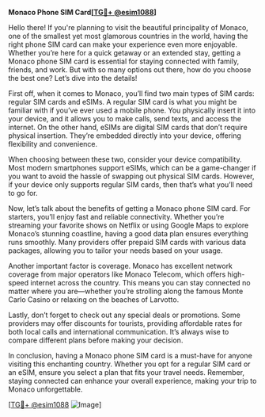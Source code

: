 **Monaco Phone SIM Card[[TG💪+ @esim1088](https://t.me/s/esim1088)]**

Hello there! If you're planning to visit the beautiful principality of Monaco, one of the smallest yet most glamorous countries in the world, having the right phone SIM card can make your experience even more enjoyable. Whether you’re here for a quick getaway or an extended stay, getting a Monaco phone SIM card is essential for staying connected with family, friends, and work. But with so many options out there, how do you choose the best one? Let’s dive into the details!

First off, when it comes to Monaco, you’ll find two main types of SIM cards: regular SIM cards and eSIMs. A regular SIM card is what you might be familiar with if you’ve ever used a mobile phone. You physically insert it into your device, and it allows you to make calls, send texts, and access the internet. On the other hand, eSIMs are digital SIM cards that don’t require physical insertion. They’re embedded directly into your device, offering flexibility and convenience.

When choosing between these two, consider your device compatibility. Most modern smartphones support eSIMs, which can be a game-changer if you want to avoid the hassle of swapping out physical SIM cards. However, if your device only supports regular SIM cards, then that’s what you’ll need to go for.

Now, let’s talk about the benefits of getting a Monaco phone SIM card. For starters, you’ll enjoy fast and reliable connectivity. Whether you’re streaming your favorite shows on Netflix or using Google Maps to explore Monaco’s stunning coastline, having a good data plan ensures everything runs smoothly. Many providers offer prepaid SIM cards with various data packages, allowing you to tailor your needs based on your usage.

Another important factor is coverage. Monaco has excellent network coverage from major operators like Monaco Telecom, which offers high-speed internet across the country. This means you can stay connected no matter where you are—whether you’re strolling along the famous Monte Carlo Casino or relaxing on the beaches of Larvotto.

Lastly, don’t forget to check out any special deals or promotions. Some providers may offer discounts for tourists, providing affordable rates for both local calls and international communication. It’s always wise to compare different plans before making your decision.

In conclusion, having a Monaco phone SIM card is a must-have for anyone visiting this enchanting country. Whether you opt for a regular SIM card or an eSIM, ensure you select a plan that fits your travel needs. Remember, staying connected can enhance your overall experience, making your trip to Monaco unforgettable.

[[TG💪+ @esim1088](https://t.me/s/esim1088) ![Image](https://i.postimg.cc/Y0z9fWf4/image.png)]